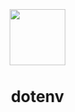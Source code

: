 <div align="center">

<img src="https://user-images.githubusercontent.com/30717818/206424636-274aa43b-de24-4162-9ed2-a5651dc161e8.svg" width="100">

# dotenv

</div>
